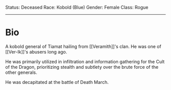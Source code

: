 Status: Deceased
Race: Kobold (Blue)
Gender: Female
Class: Rogue

---
# Bio

A kobold general of Tiamat hailing from [[Veramith]]'s clan. He was one of [[Ver-Ik]]'s abusers long ago.

He was primarily utilized in infiltration and information gathering for the Cult of the Dragon, prioritizing stealth and subtlety over the brute force of the other generals.

He was decapitated at the battle of Death March.